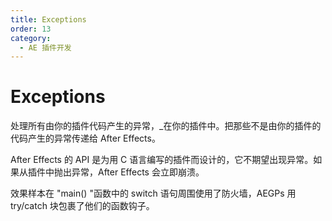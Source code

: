 ```yaml
---
title: Exceptions
order: 13
category:
  - AE 插件开发
---
```


# Exceptions

处理所有由你的插件代码产生的异常，\_在你的插件中。把那些不是由你的插件的代码产生的异常传递给 After Effects。

After Effects 的 API 是为用 C 语言编写的插件而设计的，它不期望出现异常。如果从插件中抛出异常，After Effects 会立即崩溃。

效果样本在 "main() "函数中的 switch 语句周围使用了防火墙，AEGPs 用 try/catch 块包裹了他们的函数钩子。
